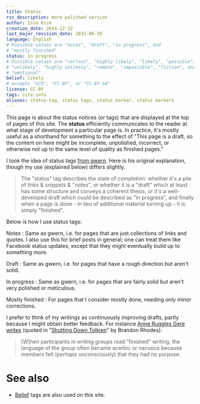 ```yaml
---
title: Status
rss_description: more polished version
author: Issa Rice
creation_date: 2014-12-22
last_major_revision_date: 2015-06-29
language: English
# Possible values are "notes", "draft", "in progress", and
# "mostly finished"
status: in progress
# Possible values are "certain", "highly likely", "likely", "possible",
# "unlikely", "highly unlikely", "remote", "impossible", "fiction", and
# "emotional"
belief: likely
# accepts "CC0", "CC-BY", or "CC-BY-SA"
license: CC-BY
tags: site-info
aliases: status-tag, status tags, status marker, status markers
---
```


This page is about the status notices (or tags) that are displayed at
the top of pages of this site.  The **status** efficiently communicates
to the reader at what stage of development a particular page is.  In
practice, it's mostly useful as a shorthand for something to the effect
of "This page is a draft, so the content on here might be incomplete,
unpolished, incorrect, or otherwise not up to the same level of quality
as finished pages."

I took the idea of status tags [from gwern][gw st].  Here is his
original explanation, though my use (explained below) differs slightly.

[gw st]: http://www.gwern.net/About#belief-tags

> The "status" tag describes the state of completion: whether it's a
> pile of links & snippets & "notes", or whether it is a "draft" which
> at least has some structure and conveys a coherent thesis, or it's a
> well-developed draft which could be described as "in progress", and
> finally when a page is done - in lieu of additional material turning
> up - it is simply "finished".

Below is how I use status tags:

Notes
:    Same as gwern, i.e. for pages that are just collections of links
and quotes.  I also use this for brief posts in general; one can treat
them like Facebook status updates, except that they might eventually
build up to something more.

Draft
:    Same as gwern, i.e. for pages that have a rough direction but
aren't solid.

In progress
:    Same as gwern, i.e. for pages that are fairly solid but aren't very
polished or meticulous.

Mostly finished
:    For pages that I consider mostly done, needing only minor
corrections.

I prefer to think of my writings as continuously improving drafts, partly because I might obtain better feedback.
For instance [Anne Ruggles Gere writes][arg] (quoted in "[Shutting Down Tolkien]" by Brandon Rhodes):

[arg]: https://books.google.com/books?id=4NPCUmKBxO8C&lpg=PA75&ots=VBeEGQ5hyM&dq=anne%20ruggles%20gere%20when%20participants%20in%20writing%20groups%20read%20finished%20writing&pg=PA75#v=onepage&q=anne%20ruggles%20gere%20when%20participants%20in%20writing%20groups%20read%20finished%20writing&f=false
[Shutting Down Tolkien]: http://rhodesmill.org/brandon/slides/2014-08-pygotham/#anne-ruggles-gere

> [W]hen participants in writing groups read "finished" writing, the
> language of the group often became acerbic or vacuous because members
> felt (perhaps unconsciously) that they had no purpose.

# See also

- [Belief]() tags are also used on this site.
